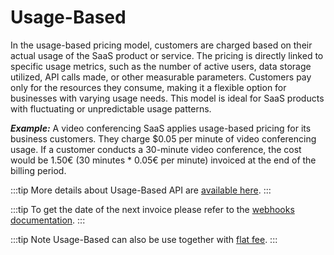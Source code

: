 # Usage-Based

In the usage-based pricing model, customers are charged based on their actual usage of the SaaS product or service. The pricing is directly linked to specific usage metrics, such as the number of active users, data storage utilized, API calls made, or other measurable parameters. Customers pay only for the resources they consume, making it a flexible option for businesses with varying usage needs. This model is ideal for SaaS products with fluctuating or unpredictable usage patterns.

**_Example:_**
A video conferencing SaaS applies usage-based pricing for its business customers. They charge $0.05 per minute of video conferencing usage. If a customer conducts a 30-minute video conference, the cost would be 1.50€ (30 minutes \* 0.05€ per minute) invoiced at the end of the billing period.

:::tip
More details about Usage-Based API are [available here](https://prestashop-billing.stoplight.io/docs/api-gateway/896ba54736b77-add-an-usage-to-a-subscription-item).
:::

:::tip
To get the date of the next invoice please refer to the [webhooks documentation](../../6-references/1-webhook/README.md#subscription).
:::

:::tip Note
Usage-Based can also be use together with [flat fee](../1-flat-fee/README.md).
:::
